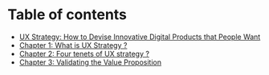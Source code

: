 # Table of contents

* [UX Strategy: How to Devise Innovative Digital Products that People Want](README.md)
* [Chapter 1: What is UX Strategy ?](chapter-1-what-is-ux-strategy.md)
* [Chapter 2: Four tenets of UX strategy ?](chapter-2-four-tenets-of-ux-strategy.md)
* [Chapter 3: Validating the Value Proposition](chapter-3.md)

